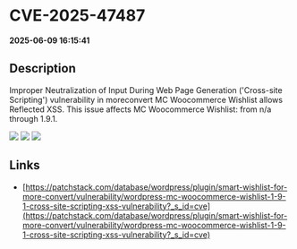 # CVE-2025-47487

**2025-06-09 16:15:41**

## Description
Improper Neutralization of Input During Web Page Generation ('Cross-site Scripting') vulnerability in moreconvert MC Woocommerce Wishlist allows Reflected XSS. This issue affects MC Woocommerce Wishlist: from n/a through 1.9.1.

![](https://img.shields.io/static/v1?label=Score&message=7.1&color=red)
![](https://img.shields.io/static/v1?label=Severity&message=HIGH&color=red)
![](https://img.shields.io/static/v1?label=CWE&message=XSS&color=green)

## Links
- [https://patchstack.com/database/wordpress/plugin/smart-wishlist-for-more-convert/vulnerability/wordpress-mc-woocommerce-wishlist-1-9-1-cross-site-scripting-xss-vulnerability?_s_id=cve](https://patchstack.com/database/wordpress/plugin/smart-wishlist-for-more-convert/vulnerability/wordpress-mc-woocommerce-wishlist-1-9-1-cross-site-scripting-xss-vulnerability?_s_id=cve)
